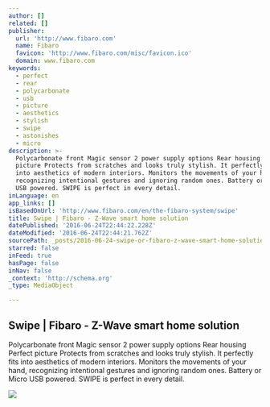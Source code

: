 ```yaml
---
author: []
related: []
publisher:
  url: 'http://www.fibaro.com'
  name: Fibaro
  favicon: 'http://www.fibaro.com/misc/favicon.ico'
  domain: www.fibaro.com
keywords:
  - perfect
  - rear
  - polycarbonate
  - usb
  - picture
  - aesthetics
  - stylish
  - swipe
  - astonishes
  - micro
description: >-
  Polycarbonate front Magic sensor 2 power supply options Rear housing Perfect
  picture Protects from scratches and looks truly stylish. It perfectly fits
  into aesthetics of modern interiors. Monitors the movements of your hand,
  recognizing intentional gestures and ignoring random ones. Battery or Micro
  USB powered. SWIPE is perfect in every detail.
inLanguage: en
app_links: []
isBasedOnUrl: 'http://www.fibaro.com/en/the-fibaro-system/swipe'
title: Swipe | Fibaro - Z-Wave smart home solution
datePublished: '2016-06-24T22:44:22.228Z'
dateModified: '2016-06-24T22:44:21.762Z'
sourcePath: _posts/2016-06-24-swipe-or-fibaro-z-wave-smart-home-solution.md
starred: false
inFeed: true
hasPage: false
inNav: false
_context: 'http://schema.org'
_type: MediaObject

---
```

<article style=""><h1>Swipe | Fibaro - Z-Wave smart home solution</h1><p>Polycarbonate front Magic sensor 2 power supply options Rear housing Perfect picture Protects from scratches and looks truly stylish. It perfectly fits into aesthetics of modern interiors. Monitors the movements of your hand, recognizing intentional gestures and ignoring random ones. Battery or Micro USB powered. SWIPE is perfect in every detail.</p><img src="http://www.fibaro.com/sites/all/themes/fibaro/images/swipe/en/5_structure.jpg" /></article>